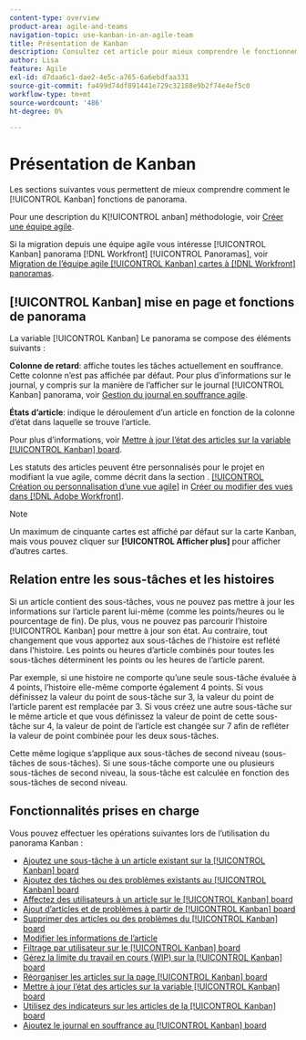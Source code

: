 ```yaml
---
content-type: overview
product-area: agile-and-teams
navigation-topic: use-kanban-in-an-agile-team
title: Présentation de Kanban
description: Consultez cet article pour mieux comprendre le fonctionnement de la carte Kanban.
author: Lisa
feature: Agile
exl-id: d7daa6c1-dae2-4e5c-a765-6a6ebdfaa331
source-git-commit: fa499d74df891441e729c32188e9b2f74e4ef5c0
workflow-type: tm+mt
source-wordcount: '486'
ht-degree: 0%

---
```


# Présentation de Kanban

<!-- Audited: 01/2024 -->

Les sections suivantes vous permettent de mieux comprendre comment le [!UICONTROL Kanban] fonctions de panorama.

Pour une description du K[!UICONTROL anban] méthodologie, voir [Créer une équipe agile](/help/quicksilver/agile/get-started-with-agile-in-workfront/create-an-agile-team.md).

Si la migration depuis une équipe agile vous intéresse [!UICONTROL Kanban] panorama [!DNL Workfront] [!UICONTROL Panoramas], voir [Migration de l’équipe agile [!UICONTROL Kanban] cartes à [!DNL Workfront] panoramas](/help/quicksilver/agile/use-boards-agile-planning-tools/migrate-kanban-cards-to-boards.md).

## [!UICONTROL Kanban] mise en page et fonctions de panorama

La variable [!UICONTROL Kanban] Le panorama se compose des éléments suivants :

**Colonne de retard**: affiche toutes les tâches actuellement en souffrance. Cette colonne n’est pas affichée par défaut. Pour plus d’informations sur le journal, y compris sur la manière de l’afficher sur le journal [!UICONTROL Kanban] panorama, voir [Gestion du journal en souffrance agile](../../agile/work-in-an-agile-environment/manage-the-agile-backlog.md).

**États d’article**: indique le déroulement d’un article en fonction de la colonne d’état dans laquelle se trouve l’article.

Pour plus d’informations, voir [Mettre à jour l’état des articles sur la variable [!UICONTROL Kanban] board](../../agile/use-kanban-in-an-agile-team/update-the-status-of-stories.md).

Les statuts des articles peuvent être personnalisés pour le projet en modifiant la vue agile, comme décrit dans la section . [[!UICONTROL Création ou personnalisation d’une vue agile]](/help/quicksilver/reports-and-dashboards/reports/reporting-elements/create-edit-views.md#create-or-customize-an-agile-view) in [Créer ou modifier des vues dans [!DNL Adobe Workfront]](/help/quicksilver/reports-and-dashboards/reports/reporting-elements/create-edit-views.md).

>[!NOTE]
>
>Un maximum de cinquante cartes est affiché par défaut sur la carte Kanban, mais vous pouvez cliquer sur **[!UICONTROL Afficher plus]** pour afficher d’autres cartes.

## Relation entre les sous-tâches et les histoires

Si un article contient des sous-tâches, vous ne pouvez pas mettre à jour les informations sur l’article parent lui-même (comme les points/heures ou le pourcentage de fin). De plus, vous ne pouvez pas parcourir l’histoire [!UICONTROL Kanban] pour mettre à jour son état. Au contraire, tout changement que vous apportez aux sous-tâches de l&#39;histoire est reflété dans l&#39;histoire. Les points ou heures d’article combinés pour toutes les sous-tâches déterminent les points ou les heures de l’article parent.

Par exemple, si une histoire ne comporte qu’une seule sous-tâche évaluée à 4 points, l’histoire elle-même comporte également 4 points. Si vous définissez la valeur du point de sous-tâche sur 3, la valeur du point de l’article parent est remplacée par 3. Si vous créez une autre sous-tâche sur le même article et que vous définissez la valeur de point de cette sous-tâche sur 4, la valeur de point de l’article est changée sur 7 afin de refléter la valeur de point combinée pour les deux sous-tâches.

Cette même logique s’applique aux sous-tâches de second niveau (sous-tâches de sous-tâches). Si une sous-tâche comporte une ou plusieurs sous-tâches de second niveau, la sous-tâche est calculée en fonction des sous-tâches de second niveau.

## Fonctionnalités prises en charge

Vous pouvez effectuer les opérations suivantes lors de l’utilisation du panorama Kanban :

* [Ajoutez une sous-tâche à un article existant sur la [!UICONTROL Kanban] board](../../agile/use-kanban-in-an-agile-team/add-a-subtask-to-an-existing-story.md)
* [Ajoutez des tâches ou des problèmes existants au [!UICONTROL Kanban] board](../../agile/use-kanban-in-an-agile-team/add-existing-tasks-or-issues-to-the-kanban-board.md)
* [Affectez des utilisateurs à un article sur le [!UICONTROL Kanban] board](../../agile/use-kanban-in-an-agile-team/assign-users-to-a-story.md)
* [Ajout d’articles et de problèmes à partir de [!UICONTROL Kanban] board](../../agile/use-kanban-in-an-agile-team/add-story-from-kanban-board.md)
* [Supprimer des articles ou des problèmes du [!UICONTROL Kanban] board](../../agile/use-kanban-in-an-agile-team/delete-story-from-kanban-board.md)
* [Modifier les informations de l’article](../../agile/use-kanban-in-an-agile-team/edit-story-information.md)
* [Filtrage par utilisateur sur le [!UICONTROL Kanban] board](../../agile/use-kanban-in-an-agile-team/filter-by-user.md)
* [Gérez la limite du travail en cours (WIP) sur la [!UICONTROL Kanban] board](../../agile/use-kanban-in-an-agile-team/work-in-progress-limit-on-the-kanban-board.md)
* [Réorganiser les articles sur la page [!UICONTROL Kanban] board](../../agile/use-kanban-in-an-agile-team/reorder-stories-on-the-kanban-board.md)
* [Mettre à jour l’état des articles sur la variable [!UICONTROL Kanban] board](../../agile/use-kanban-in-an-agile-team/update-the-status-of-stories.md)
* [Utilisez des indicateurs sur les articles de la [!UICONTROL Kanban] board](../../agile/use-kanban-in-an-agile-team/use-flags-on-stories.md)
* [Ajoutez le journal en souffrance au [!UICONTROL Kanban] board](../../agile/use-kanban-in-an-agile-team/view-the-backlog-on-the-kanban-board.md)
